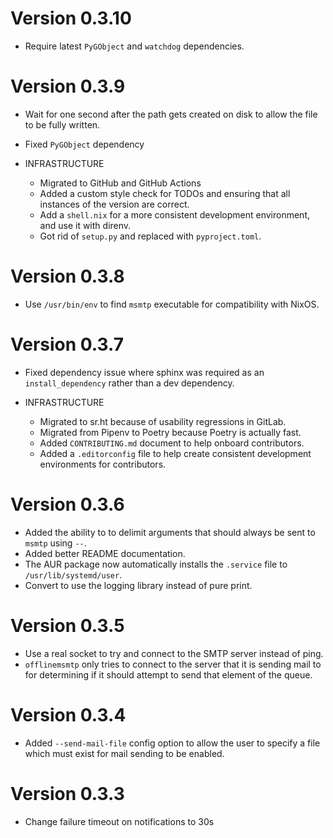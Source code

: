# Version 0.3.10

* Require latest `PyGObject` and `watchdog` dependencies.

# Version 0.3.9

* Wait for one second after the path gets created on disk to allow the file to
  be fully written.
* Fixed `PyGObject` dependency

* INFRASTRUCTURE

  * Migrated to GitHub and GitHub Actions
  * Added a custom style check for TODOs and ensuring that all instances of the
    version are correct.
  * Add a `shell.nix` for a more consistent development environment, and use it
    with direnv.
  * Got rid of `setup.py` and replaced with `pyproject.toml`.

# Version 0.3.8

* Use `/usr/bin/env` to find `msmtp` executable for compatibility with NixOS.

# Version 0.3.7

* Fixed dependency issue where sphinx was required as an `install_dependency`
  rather than a dev dependency.

* INFRASTRUCTURE

  * Migrated to sr.ht because of usability regressions in GitLab.
  * Migrated from Pipenv to Poetry because Poetry is actually fast.
  * Added `CONTRIBUTING.md` document to help onboard contributors.
  * Added a `.editorconfig` file to help create consistent development
    environments for contributors.

# Version 0.3.6

* Added the ability to to delimit arguments that should always be sent to
  `msmtp` using `--`.
* Added better README documentation.
* The AUR package now automatically installs the `.service` file to
  `/usr/lib/systemd/user`.
* Convert to use the logging library instead of pure print.

# Version 0.3.5

* Use a real socket to try and connect to the SMTP server instead of ping.
* `offlinemsmtp` only tries to connect to the server that it is sending mail
  to for determining if it should attempt to send that element of the queue.

# Version 0.3.4

* Added `--send-mail-file` config option to allow the user to specify a file
  which must exist for mail sending to be enabled.

# Version 0.3.3

* Change failure timeout on notifications to 30s
